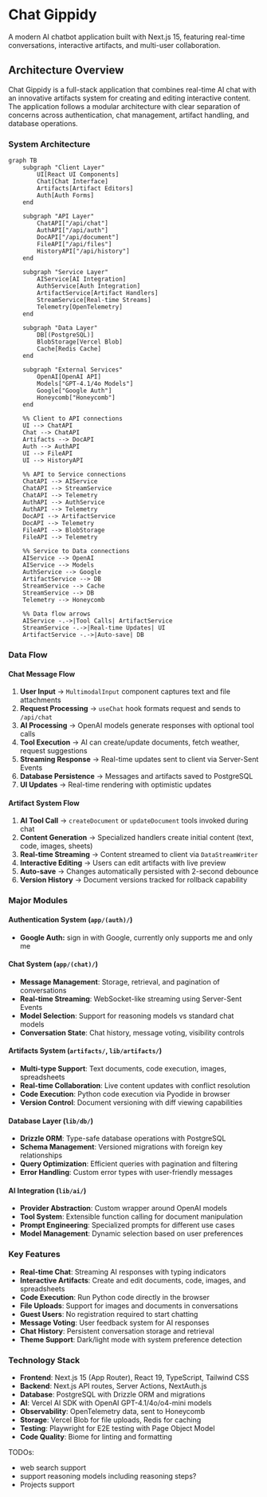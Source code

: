 # Chat Gippidy

A modern AI chatbot application built with Next.js 15, featuring real-time conversations, interactive artifacts, and multi-user collaboration.

## Architecture Overview

Chat Gippidy is a full-stack application that combines real-time AI chat with an innovative artifacts system for creating and editing interactive content. The application follows a modular architecture with clear separation of concerns across authentication, chat management, artifact handling, and database operations.

### System Architecture

```mermaid
graph TB
    subgraph "Client Layer"
        UI[React UI Components]
        Chat[Chat Interface]
        Artifacts[Artifact Editors]
        Auth[Auth Forms]
    end

    subgraph "API Layer"
        ChatAPI["/api/chat"]
        AuthAPI["/api/auth"]
        DocAPI["/api/document"]
        FileAPI["/api/files"]
        HistoryAPI["/api/history"]
    end

    subgraph "Service Layer"
        AIService[AI Integration]
        AuthService[Auth Integration]
        ArtifactService[Artifact Handlers]
        StreamService[Real-time Streams]
        Telemetry[OpenTelemetry]
    end

    subgraph "Data Layer"
        DB[(PostgreSQL)]
        BlobStorage[Vercel Blob]
        Cache[Redis Cache]
    end

    subgraph "External Services"
        OpenAI[OpenAI API]
        Models["GPT-4.1/4o Models"]
        Google["Google Auth"]
        Honeycomb["Honeycomb"]
    end

    %% Client to API connections
    UI --> ChatAPI
    Chat --> ChatAPI
    Artifacts --> DocAPI
    Auth --> AuthAPI
    UI --> FileAPI
    UI --> HistoryAPI

    %% API to Service connections
    ChatAPI --> AIService
    ChatAPI --> StreamService
    ChatAPI --> Telemetry
    AuthAPI --> AuthService
    AuthAPI --> Telemetry
    DocAPI --> ArtifactService
    DocAPI --> Telemetry
    FileAPI --> BlobStorage
    FileAPI --> Telemetry

    %% Service to Data connections
    AIService --> OpenAI
    AIService --> Models
    AuthService --> Google
    ArtifactService --> DB
    StreamService --> Cache
    StreamService --> DB
    Telemetry --> Honeycomb

    %% Data flow arrows
    AIService -.->|Tool Calls| ArtifactService
    StreamService -.->|Real-time Updates| UI
    ArtifactService -.->|Auto-save| DB
```

### Data Flow

#### Chat Message Flow
1. **User Input** → `MultimodalInput` component captures text and file attachments
2. **Request Processing** → `useChat` hook formats request and sends to `/api/chat`
3. **AI Processing** → OpenAI models generate responses with optional tool calls
4. **Tool Execution** → AI can create/update documents, fetch weather, request suggestions
5. **Streaming Response** → Real-time updates sent to client via Server-Sent Events
6. **Database Persistence** → Messages and artifacts saved to PostgreSQL
7. **UI Updates** → Real-time rendering with optimistic updates

#### Artifact System Flow
1. **AI Tool Call** → `createDocument` or `updateDocument` tools invoked during chat
2. **Content Generation** → Specialized handlers create initial content (text, code, images, sheets)
3. **Real-time Streaming** → Content streamed to client via `DataStreamWriter`
4. **Interactive Editing** → Users can edit artifacts with live preview
5. **Auto-save** → Changes automatically persisted with 2-second debounce
6. **Version History** → Document versions tracked for rollback capability

### Major Modules

#### Authentication System (`app/(auth)/`)
- **Google Auth:** sign in with Google, currently only supports me and only me

#### Chat System (`app/(chat)/`)
- **Message Management**: Storage, retrieval, and pagination of conversations
- **Real-time Streaming**: WebSocket-like streaming using Server-Sent Events
- **Model Selection**: Support for reasoning models vs standard chat models
- **Conversation State**: Chat history, message voting, visibility controls

#### Artifacts System (`artifacts/`, `lib/artifacts/`)
- **Multi-type Support**: Text documents, code execution, images, spreadsheets
- **Real-time Collaboration**: Live content updates with conflict resolution
- **Code Execution**: Python code execution via Pyodide in browser
- **Version Control**: Document versioning with diff viewing capabilities

#### Database Layer (`lib/db/`)
- **Drizzle ORM**: Type-safe database operations with PostgreSQL
- **Schema Management**: Versioned migrations with foreign key relationships
- **Query Optimization**: Efficient queries with pagination and filtering
- **Error Handling**: Custom error types with user-friendly messages

#### AI Integration (`lib/ai/`)
- **Provider Abstraction**: Custom wrapper around OpenAI models
- **Tool System**: Extensible function calling for document manipulation
- **Prompt Engineering**: Specialized prompts for different use cases
- **Model Management**: Dynamic selection based on user preferences

### Key Features

- **Real-time Chat**: Streaming AI responses with typing indicators
- **Interactive Artifacts**: Create and edit documents, code, images, and spreadsheets
- **Code Execution**: Run Python code directly in the browser
- **File Uploads**: Support for images and documents in conversations
- **Guest Users**: No registration required to start chatting
- **Message Voting**: User feedback system for AI responses
- **Chat History**: Persistent conversation storage and retrieval
- **Theme Support**: Dark/light mode with system preference detection

### Technology Stack

- **Frontend**: Next.js 15 (App Router), React 19, TypeScript, Tailwind CSS
- **Backend**: Next.js API routes, Server Actions, NextAuth.js
- **Database**: PostgreSQL with Drizzle ORM and migrations
- **AI**: Vercel AI SDK with OpenAI GPT-4.1/4o/o4-mini models
- **Observability**: OpenTelemetry data, sent to Honeycomb
- **Storage**: Vercel Blob for file uploads, Redis for caching
- **Testing**: Playwright for E2E testing with Page Object Model
- **Code Quality**: Biome for linting and formatting

TODOs:

- web search support
- support reasoning models including reasoning steps?
- Projects support